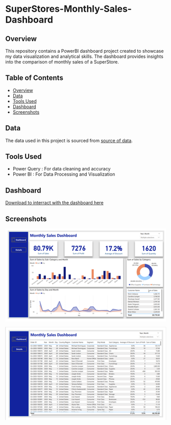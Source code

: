 # SuperStores-Monthly-Sales-Dashboard

## Overview

This repository contains a PowerBI dashboard project created to showcase my data visualization and analytical skills. The dashboard provides insights into the comparison of monthly sales of a SuperStore.

## Table of Contents

- [Overview](#overview)
- [Data](#data)
- [Tools Used](#Tools-Used)
- [Dashboard](#dashboard)
- [Screenshots](#screenshots)


## Data
The data used in this project is sourced from [source of data](https://github.com/mrjaid23/SuperStores-Monthly-Sales-Dashboard/blob/de89c096a20859541bdfebebe33ba4d9aba51f8a/PowerBI_SuperstoreSales%20-%20with%20missing%20data.xlsx).

## Tools Used
- Power Query : For data cleaning and accuracy
- Power BI : For Data Processing and Visualization

## Dashboard 
[Download to interract with the dashboard here](https://github.com/mrjaid23/SuperStores-Monthly-Sales-Dashboard/blob/f48ae1e925daef9266a8d3106f60399dde35430d/PowerBI_SuperstoreSales%20-%20with%20missing%20data.xlsx)

## Screenshots
![alt text](https://github.com/mrjaid23/SuperStores-Monthly-Sales-Dashboard/blob/578521bd254077c6e4cc63fc4dffbb9152eefc56/SuperstoreDashboard1.png)

![alt text](https://github.com/mrjaid23/SuperStores-Monthly-Sales-Dashboard/blob/578521bd254077c6e4cc63fc4dffbb9152eefc56/SuperStore_Detailsdash.png)
